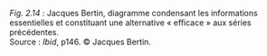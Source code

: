 *Fig. 2.14 :* Jacques Bertin, diagramme condensant les informations essentielles et constituant une alternative « efficace » aux séries précédentes.  
Source : *Ibid*, p146. © Jacques Bertin.